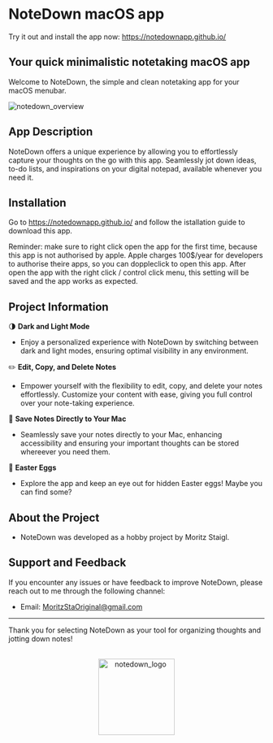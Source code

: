 #  NoteDown macOS app

Try it out and install the app now: https://notedownapp.github.io/

## Your quick minimalistic notetaking macOS app

Welcome to NoteDown, the simple and clean notetaking app for your macOS menubar.

![notedown_overview](https://github.com/MoritzSt4/NoteDown/assets/81319287/37a0eacc-7296-4342-9119-f1830a8643ba)


## App Description

NoteDown offers a unique experience by allowing you to effortlessly capture your thoughts on the go with this app. Seamlessly jot down ideas, to-do lists, and inspirations on your digital notepad, available whenever you need it.
## Installation

Go to https://notedownapp.github.io/ and follow the istallation guide to download this app.

Reminder: make sure to right click open the app for the first time, because this app is not authorised by apple. Apple charges 100$/year for developers to authorise theire apps, so you can doppleclick to open this app. After open the app with the right click / control click menu, this setting will be saved  and the app works as expected.


## Project Information
🌗 **Dark and Light Mode**
  - Enjoy a personalized experience with NoteDown by switching between dark and light modes, ensuring optimal visibility in any environment.

✏️ **Edit, Copy, and Delete Notes**
  - Empower yourself with the flexibility to edit, copy, and delete your notes effortlessly. Customize your content with ease, giving you full control over your note-taking experience.

💾 **Save Notes Directly to Your Mac**
  - Seamlessly save your notes directly to your Mac, enhancing accessibility and ensuring your important thoughts can be stored whereever you need them.

🐣 **Easter Eggs**
  - Explore the app and keep an eye out for hidden Easter eggs! Maybe you can find some? 

## About the Project

  - NoteDown was developed as a hobby project by Moritz Staigl.

 ## Support and Feedback

If you encounter any issues or have feedback to improve NoteDown, please reach out to me through the following channel:

- Email: [MoritzStaOriginal@gmail.com](mailto:MoritzStaOriginal@gmail.com)

---

Thank you for selecting NoteDown as your tool for organizing thoughts and jotting down notes!
<p align="center">
<br>
<img src="https://github.com/MoritzSt4/NoteDown/assets/81319287/25293ae9-cc78-4a89-87bd-8b9c920c517e" alt="notedown_logo" width="150"/>
</p>
  

